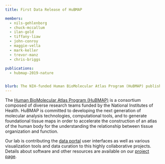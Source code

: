 ```yaml
---
title: First Data Release of HuBMAP

members:
  - nils-gehlenborg
  - chuck-mccallum
  - ilan-gold
  - tiffany-liaw
  - john-conroy
  - maggie-vella
  - mark-keller
  - trevor-manz
  - chris-briggs
 
publications:
  - hubmap-2019-nature


blurb: The NIH-funded Human BioMolecular Atlas Program (HuBMAP) published its first data release.
---
```

The [Human BioMolecular Atlas Program (HuBMAP)](https://hubmapconsortium.org) is a consortium composed of diverse research teams funded by the National Institutes of Health. HuBMAP is committed to developing the next generation of molecular analysis technologies, computational tools, and to generate foundational tissue maps in order to accelerate the construction of an atlas of the human body for the understanding the relationship between tissue organization and function.

Our lab is contributing the [data portal](https://portal.hubmapconsortium.org) user interfaces as well as various visualization tools and data curation to this highly collaborative projects. Details about software and other resources are available on our [project page](/research/projects/hubmap).